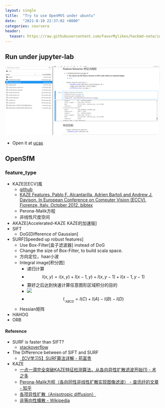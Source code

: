 ```yaml
---
layout: single
title:  "Try to use OpenMVS under ubuntu"
date:   "2021-8-10 22:37:02 +0800"
categories: coursera
header:
  teaser: https://raw.githubusercontent.com/FavorMylikes/hackmd-note/img/imgbandicam-2021-08-10-20-27-00-953.gif
---
```


## Run under jupyter-lab

<img src="https://raw.githubusercontent.com/FavorMylikes/hackmd-note/img/img1628610280(1).jpg" alt="1628610280(1)">

- Open it at [ucas](http://ucas/jupyter/lab/tree/3d/colmap_script.ipynb)

## OpenSfM

### feature_type

- KAZE[EECV]風
  - [github](https://github.com/pablofdezalc/kaze)
  - [KAZE Features. Pablo F. Alcantarilla, Adrien Bartoli and Andrew J. Davison. In European Conference on Computer Vision (ECCV), Fiorenze, Italy, October 2012. bibtex](http://www.robesafe.com/personal/pablo.alcantarilla/kaze.html)
  - Perona-Malik方程
  - 非线性尺度空间
- AKAZE[Accelerated-KAZE KAZE的加速版]
- SIFT
  - DoG[Difference of Gaussian]
- SURF[Speeded up robust features]
  - Use Box-Filter[盒子滤波器] instead of DoG
  - Change the size of Box-Filter, to build scala space.
  - 方向定位，haar小波
  - Integral image[积分图]
    - 递归计算
    - $$I(x,y)=i(x,y)+I(x-1,y)+I(x,y-1)+I(x-1,y-1)$$
    - 算好之后达到快速计算任意图形区域积分的目的
    - <img src="https://upload.wikimedia.org/wikipedia/commons/e/ee/Prm_VJ_fig3_computeRectangleWithAlpha.png" width="40%"/>
    - $$I_{\square_{ABCD}} = I(C)+I(A)-I(B)-I(D)$$
  - Hessian矩阵
- HAHOG
- ORB

#### Reference

- SURF is faster than SIFT?
  - [stackoverflow](https://stackoverflow.com/a/27398168/5587080)
- The Difference between of SIFT and SURF
  - [【CV学习5】SURF算法详解 - 苟富贵](https://www.cnblogs.com/gfgwxw/p/9415218.html#)
- KAZE
  - [一点一滴完全突破KAZE特征检测算法，从各向异性扩散滤波开始(1) - 术之多](https://www.shuzhiduo.com/A/RnJWYE1Bdq/)
  - [Perona-Malik方程（各向同性非线性扩散实现图像滤波） - 查讯纤的文章 - 知乎](https://zhuanlan.zhihu.com/p/304199431)
  - [各项异性扩散（Anisotropic diffusion）](https://blog.csdn.net/bluecol/article/details/46690985)
  - [非等向性擴散 - Wikipedia](https://zh.wikipedia.org/wiki/%E9%9D%9E%E7%AD%89%E5%90%91%E6%80%A7%E6%93%B4%E6%95%A3)
  